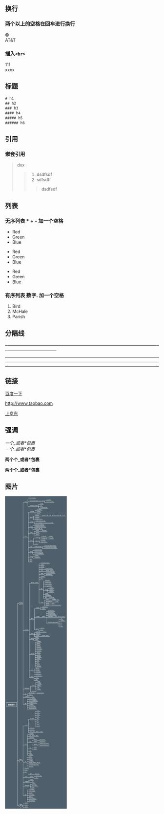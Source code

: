 ## 换行

### 两个以上的空格在回车进行换行
&copy;  
AT&T

### 插入`<br>`
111<br>xxxx

## 标题
```
# h1
## h2
### h3
#### h4
##### h5
###### h6
```

## 引用

### 嵌套引用
> dxx
>> 1. dsdfsdf
>> 2. sdfsdfl
>>> dsdfsdf


## 列表

### 无序列表 * + - 加一个空格
*   Red
*   Green
*   Blue  

+   Red
+   Green
+   Blue  

-   Red
-   Green
-   Blue  

### 有序列表 数字. 加一个空格
1.  Bird
2.  McHale
3.  Parish 


## 分隔线
————————————————————————————————————————————————
****************
* * *
- - -

## 链接

[123]: http://www.jd.com "jiongdong"

[百度一下](http://www.baidu.com "baiduyixia")

<http://www.taobao.com>

[上京东][123]

## 强调
_一个\_或者\*包裹_  
*一个\_或者\*包裹*

__两个个\_或者\*包裹__  

**两个个\_或者\*包裹**

## 图片

![Alt text](./1.png)